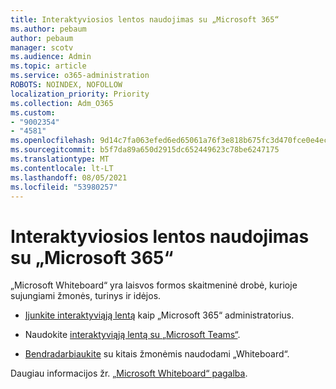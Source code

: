 ```yaml
---
title: Interaktyviosios lentos naudojimas su „Microsoft 365“
ms.author: pebaum
author: pebaum
manager: scotv
ms.audience: Admin
ms.topic: article
ms.service: o365-administration
ROBOTS: NOINDEX, NOFOLLOW
localization_priority: Priority
ms.collection: Adm_O365
ms.custom:
- "9002354"
- "4581"
ms.openlocfilehash: 9d14c7fa063efed6ed65061a76f3e818b675fc3d470fce0e4ecc9fb5aa247a30
ms.sourcegitcommit: b5f7da89a650d2915dc652449623c78be6247175
ms.translationtype: MT
ms.contentlocale: lt-LT
ms.lasthandoff: 08/05/2021
ms.locfileid: "53980257"
---
```

# <a name="use-whiteboard-with-microsoft-365"></a>Interaktyviosios lentos naudojimas su „Microsoft 365“

„Microsoft Whiteboard“ yra laisvos formos skaitmeninė drobė, kurioje sujungiami žmonės, turinys ir idėjos. 

- [Įjunkite interaktyviąją lentą](https://support.office.com/article/d236aef8-fcdf-4b5e-b5d7-7f157461e920#bkmk_07) kaip „Microsoft 365“ administratorius. 

- Naudokite [interaktyviąją lentą su „Microsoft Teams“](https://support.microsoft.com/office/7a6e7218-e9dc-4ccc-89aa-b1a0bb9c31ee). 

- [Bendradarbiaukite](https://support.office.com/article/d236aef8-fcdf-4b5e-b5d7-7f157461e920#bkmk_27) su kitais žmonėmis naudodami „Whiteboard“. 

Daugiau informacijos žr. [„Microsoft Whiteboard“ pagalba](https://support.office.com/article/d236aef8-fcdf-4b5e-b5d7-7f157461e920). 
